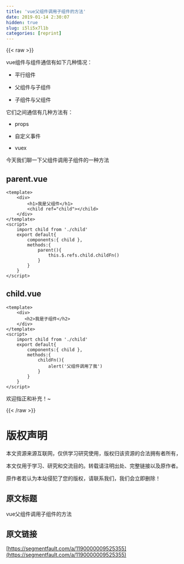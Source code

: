 ```yaml
---
title: 'vue父组件调用子组件的方法' 
date: 2019-01-14 2:30:07
hidden: true
slug: i5li5x7l1b
categories: [reprint]
---
```


{{< raw >}}

                    
<p>vue组件与组件通信有如下几种情况：</p>
<ul>
<li><p>平行组件</p></li>
<li><p>父组件与子组件</p></li>
<li><p>子组件与父组件</p></li>
</ul>
<p>它们之间通信有几种方法有：</p>
<ul>
<li><p>props</p></li>
<li><p>自定义事件</p></li>
<li><p>vuex</p></li>
</ul>
<p>今天我们聊一下父组件调用子组件的一种方法</p>
<h2 id="articleHeader0">parent.vue</h2>
<div class="widget-codetool" style="display:none;">
      <div class="widget-codetool--inner">
      <span class="selectCode code-tool" data-toggle="tooltip" data-placement="top" title="" data-original-title="全选"></span>
      <span type="button" class="copyCode code-tool" data-toggle="tooltip" data-placement="top" data-clipboard-text="<template>
    <div>
        <h1>我是父组件</h1>
        <child ref=&quot;child&quot;></child>
    </div>
</template>
<script>
    import child from './child'
    export default{
        components:{ child },
        methods:{
            parent(){
                this.$.refs.child.childFn()
            }
        }
    }
</script>" title="" data-original-title="复制"></span>
      <span type="button" class="saveToNote code-tool" data-toggle="tooltip" data-placement="top" title="" data-original-title="放进笔记"></span>
      </div>
      </div><pre class="hljs xml"><code><span class="hljs-tag">&lt;<span class="hljs-name">template</span>&gt;</span>
    <span class="hljs-tag">&lt;<span class="hljs-name">div</span>&gt;</span>
        <span class="hljs-tag">&lt;<span class="hljs-name">h1</span>&gt;</span>我是父组件<span class="hljs-tag">&lt;/<span class="hljs-name">h1</span>&gt;</span>
        <span class="hljs-tag">&lt;<span class="hljs-name">child</span> <span class="hljs-attr">ref</span>=<span class="hljs-string">"child"</span>&gt;</span><span class="hljs-tag">&lt;/<span class="hljs-name">child</span>&gt;</span>
    <span class="hljs-tag">&lt;/<span class="hljs-name">div</span>&gt;</span>
<span class="hljs-tag">&lt;/<span class="hljs-name">template</span>&gt;</span>
<span class="hljs-tag">&lt;<span class="hljs-name">script</span>&gt;</span><span class="javascript">
    <span class="hljs-keyword">import</span> child <span class="hljs-keyword">from</span> <span class="hljs-string">'./child'</span>
    <span class="hljs-keyword">export</span> <span class="hljs-keyword">default</span>{
        <span class="hljs-attr">components</span>:{ child },
        <span class="hljs-attr">methods</span>:{
            parent(){
                <span class="hljs-keyword">this</span>.$.refs.child.childFn()
            }
        }
    }
</span><span class="hljs-tag">&lt;/<span class="hljs-name">script</span>&gt;</span></code></pre>
<h2 id="articleHeader1">child.vue</h2>
<div class="widget-codetool" style="display:none;">
      <div class="widget-codetool--inner">
      <span class="selectCode code-tool" data-toggle="tooltip" data-placement="top" title="" data-original-title="全选"></span>
      <span type="button" class="copyCode code-tool" data-toggle="tooltip" data-placement="top" data-clipboard-text="<template>
    <div>
       <h2>我是子组件</h2>
    </div>
</template>
<script>
    import child from './child'
    export default{
        components:{ child },
        methods:{
            childFn(){
                alert('父组件调用了我')
            }
        }
    }
</script>" title="" data-original-title="复制"></span>
      <span type="button" class="saveToNote code-tool" data-toggle="tooltip" data-placement="top" title="" data-original-title="放进笔记"></span>
      </div>
      </div><pre class="hljs dust"><code><span class="xml"><span class="hljs-tag">&lt;<span class="hljs-name">template</span>&gt;</span>
    <span class="hljs-tag">&lt;<span class="hljs-name">div</span>&gt;</span>
       <span class="hljs-tag">&lt;<span class="hljs-name">h2</span>&gt;</span>我是子组件<span class="hljs-tag">&lt;/<span class="hljs-name">h2</span>&gt;</span>
    <span class="hljs-tag">&lt;/<span class="hljs-name">div</span>&gt;</span>
<span class="hljs-tag">&lt;/<span class="hljs-name">template</span>&gt;</span>
<span class="hljs-tag">&lt;<span class="hljs-name">script</span>&gt;</span><span class="javascript">
    <span class="hljs-keyword">import</span> child <span class="hljs-keyword">from</span> <span class="hljs-string">'./child'</span>
    <span class="hljs-keyword">export</span> <span class="hljs-keyword">default</span></span></span><span class="hljs-template-variable">{
        components:{ child }</span><span class="xml"><span class="undefined">,
        methods:</span></span><span class="hljs-template-variable">{
            childFn(){
                alert('父组件调用了我')
            }</span><span class="xml"><span class="undefined">
        }
    }
</span><span class="hljs-tag">&lt;/<span class="hljs-name">script</span>&gt;</span></span></code></pre>
<p>欢迎指正和补充！~</p>

                
{{< /raw >}}

# 版权声明
本文资源来源互联网，仅供学习研究使用，版权归该资源的合法拥有者所有，

本文仅用于学习、研究和交流目的。转载请注明出处、完整链接以及原作者。

原作者若认为本站侵犯了您的版权，请联系我们，我们会立即删除！

## 原文标题
vue父组件调用子组件的方法

## 原文链接
[https://segmentfault.com/a/1190000009525355](https://segmentfault.com/a/1190000009525355)

